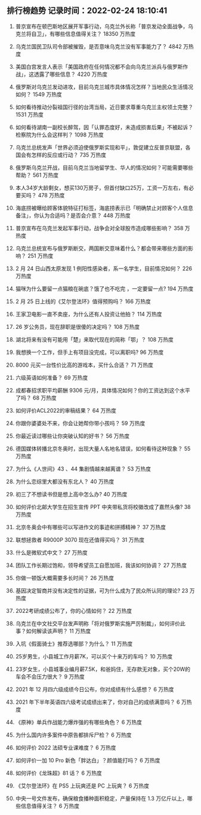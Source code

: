 
## 排行榜趋势 记录时间：2022-02-24 18:10:41
  
  1. 普京宣布在顿巴斯地区展开军事行动，乌克兰外长称「普京发动全面战争，乌克兰将自卫」，有哪些信息值得关注？ 18350 万热度
    
  2. 乌克兰国民卫队司令部被摧毁，是否意味乌克兰没有军事能力了？ 4842 万热度
    
  3. 美国白宫发言人表示「美国政府在任何情况都不会向乌克兰派兵与俄罗斯作战」，这透露了哪些信息？ 4220 万热度
    
  4. 俄罗斯对乌克兰发动进攻，目前乌克兰城市具体情况怎样？当地民众生活情况如何？ 1549 万热度
    
  5. 如何看待推动分裂祖国行径的台湾当局，近日要求尊重乌克兰主权领土完整？ 1531 万热度
    
  6. 如何看待湖南一副校长醉驾，因「认罪态度好，未造成损害后果」不被起诉？检察院为什么会这样判？ 1098 万热度
    
  7. 乌克兰总统发声「世界必须迫使俄罗斯实现和平」，敦促建立反普京联盟，各国会有怎样的反应或行动？ 735 万热度
    
  8. 俄罗斯乌克兰开战，目前乌克兰当地留学生、华人的情况如何？可能需要哪些帮助？ 561 万热度
    
  9. 本人34岁大龄剩女，想买130万房子，但首付缺口25万，工资一万左右，有必要买吗？ 478 万热度
    
  10. 海底捞被曝给顾客体貌特征打标签，海底捞表示已「明确禁止对顾客个人信息备注」，你认为合适吗？是否会介意？ 448 万热度
    
  11. 普京宣布在乌克兰发起军事行动，战争会对全球股市造成哪些影响？ 358 万热度
    
  12. 乌克兰总统宣布与俄罗斯断交，两国断交意味着什么？都会带来哪些方面的影响？ 251 万热度
    
  13. 2 月 24 日山西太原发现 1 例阳性感染者，系一名学生，目前情况如何？ 226 万热度
    
  14. 猫咪为什么要留一点猫粮在碗底？饿了也不吃完 ，一定要留一点? 194 万热度
    
  15. 2 月 25 日上线的《艾尔登法环》值得预购吗？ 166 万热度
    
  16. 王家卫电影一直不卖座，为什么还有人投资让他拍？ 114 万热度
    
  17. 26 岁公务员，现在辞职是很傻的决定吗？ 108 万热度
    
  18. 湖北将来有没有可能用「楚」来取代现在的简称「鄂」？ 108 万热度
    
  19. 我想换一个工作，但手上有项目没完成，可以离职吗? 96 万热度
    
  20. 8000 元买一台性价比高的游戏本，买什么合适？ 71 万热度
    
  21. 六级英语如何准备？ 69 万热度
    
  22. 成都春招求职平均薪酬 9306 元/月，具体情况如何？你的工资达到这个水平了吗？ 68 万热度
    
  23. 如何评价ACL2022的审稿结果？ 64 万热度
    
  24. 你跟你婆婆处不来，你会让她帮你带小孩吗？ 59 万热度
    
  25. 你最近读过哪些让你突破认知的好书？ 56 万热度
    
  26. 德国媒体转播北京冬奥时，出现大量人名地名错误，如何看待这种现象？ 55 万热度
    
  27. 为什么《人世间》43 、44 集剧情越来越离谱？ 53 万热度
    
  28. 为什么恋综里大都没有东北人？ 40 万热度
    
  29. 初三了不想读书但是想上高中怎么办? 40 万热度
    
  30. 如何评价北邮大学生在招生宣传 PPT 中夹带私货将校徽改成了嘉然头像? 38 万热度
    
  31. 北京冬奥会中有哪些可以写进作文的事迹和拼搏精神？ 37 万热度
    
  32. 联想拯救者 R9000P 3070 现在还值得买吗？ 31 万热度
    
  33. 什么是微软式中文？ 27 万热度
    
  34. 团队工作长期过饱和，领导希望员工自愿加班，我该如何协调？ 27 万热度
    
  35. 你做一顿饭大概需要多长时间？ 26 万热度
    
  36. 基因决定智商并没有决定性的证据，可为什么成为了民众所认同的理论? 23 万热度
    
  37. 2022考研成绩公布了，你的心情如何？ 22 万热度
    
  38. 乌克兰在中文社交平台发声明称「将对俄罗斯实施严厉制裁」，如何评价此事？如何解读该声明？ 11 万热度
    
  39. 入坑《假面骑士》推荐选哪部？为什么？ 11 万热度
    
  40. 25岁男生，小县城工作月薪7K，可以买个十来万的车吗？ 10 万热度
    
  41. 23岁女生，小县城事业编月薪7.5K，和爸妈住，无存款无对象，买个20W的车会不会压力很大？ 9 万热度
    
  42. 2021 年 12 月四六级成绩今日公布，你对成绩有什么感想？ 6 万热度
    
  43. 2021 年下半年英语四六级考试成绩出来了，你对自己的成绩满意吗？ 6 万热度
    
  44. 《原神》单兵作战能力爆炸强的有哪些角色？ 6 万热度
    
  45. 为什么国内许多案件中原告都排斥尸检？ 6 万热度
    
  46. 如何评价 2022 法硕专业课难度？ 6 万热度
    
  47. 如何评价一加 10 Pro 新色「胖达白」？颜值能打吗？ 6 万热度
    
  48. 如何评价《龙珠超》81 话？ 6 万热度
    
  49. 《艾尔登法环》在 PS5 上玩爽还是 PC 上玩爽？ 6 万热度
    
  50. 中央一号文件发布，确保粮食播种面积稳定，产量保持在 1.3 万亿斤以上，哪些信息值得关注？ 6 万热度
    